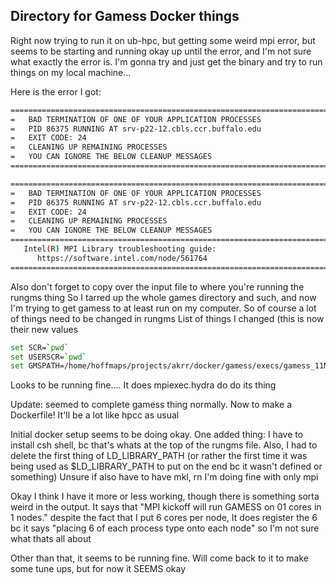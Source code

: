 ## Directory for Gamess Docker things


Right now trying to run it on ub-hpc, but getting some weird mpi error, but seems to be starting and running okay up until the error, and I'm not sure what exactly the error is.
I'm gonna try and just get the binary and try to run things on my local machine...

Here is the error I got:
```bash
===================================================================================
=   BAD TERMINATION OF ONE OF YOUR APPLICATION PROCESSES
=   PID 86375 RUNNING AT srv-p22-12.cbls.ccr.buffalo.edu
=   EXIT CODE: 24
=   CLEANING UP REMAINING PROCESSES
=   YOU CAN IGNORE THE BELOW CLEANUP MESSAGES
===================================================================================

===================================================================================
=   BAD TERMINATION OF ONE OF YOUR APPLICATION PROCESSES
=   PID 86375 RUNNING AT srv-p22-12.cbls.ccr.buffalo.edu
=   EXIT CODE: 24
=   CLEANING UP REMAINING PROCESSES
=   YOU CAN IGNORE THE BELOW CLEANUP MESSAGES
===================================================================================
   Intel(R) MPI Library troubleshooting guide:
      https://software.intel.com/node/561764
===================================================================================


```
Also don't forget to copy over the input file to where you're running the rungms thing
So I tarred up the whole games directory and such, and now I'm trying to get gamess to at least run on my computer.
So of course a lot of things need to be changed in rungms
List of things I changed (this is now their new values
```bash
set SCR=`pwd`
set USERSCR=`pwd`
set GMSPATH=/home/hoffmaps/projects/akrr/docker/gamess/execs/gamess_11Nov2017R3
```
Looks to be running fine....
It does mpiexec.hydra do do its thing

Update: seemed to complete gamess thing normally. Now to make a Dockerfile! It'll be a lot like hpcc as usual

Initial docker setup seems to be doing okay.
One added thing: I have to install csh shell, bc that's whats at the top of the rungms file.
Also, I had to delete the first thing of LD\_LIBRARY\_PATH (or rather the first time it was being used as $LD\_LIBRARY\_PATH to put on the end bc it wasn't defined or something)
Unsure if also have to have mkl, rn I'm doing fine with only mpi


Okay I think I have it more or less working, though there is something sorta weird in the output.
It says that "MPI kickoff will run GAMESS on 01 cores in 1 nodes." despite the fact that I put 6 cores per node, It does register the 6 bc it says "placing 6 of each process type onto each node" so I'm not sure what thats all about

Other than that, it seems to be running fine. Will come back to it to make some tune ups, but for now it SEEMS okay






